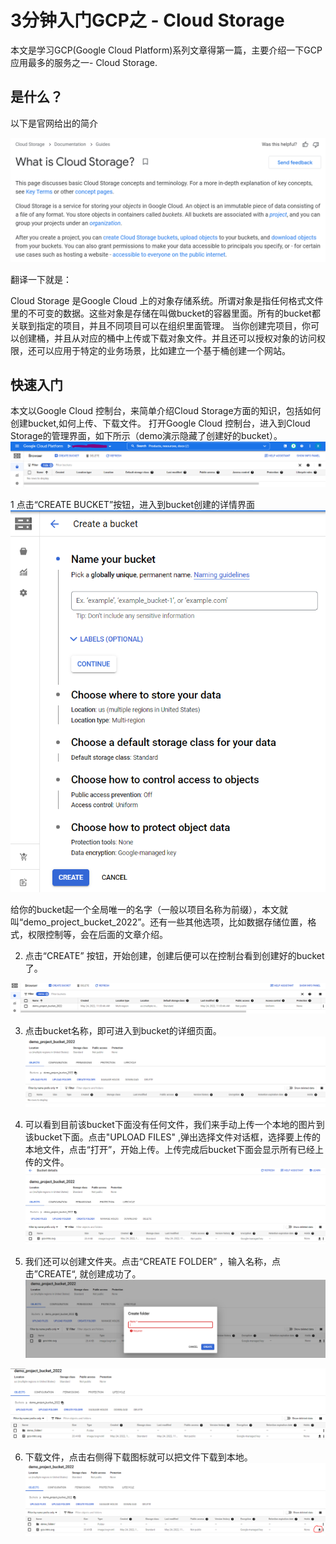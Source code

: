 # 3分钟入门GCP之 - Cloud Storage

本文是学习GCP(Google Cloud Platform)系列文章得第一篇，主要介绍一下GCP应用最多的服务之一- Cloud Storage.
## 是什么？
以下是官网给出的简介

![img.png](img.png)

翻译一下就是：

Cloud Storage 是Google Cloud 上的对象存储系统。所谓对象是指任何格式文件里的不可变的数据。这些对象是存储在叫做bucket的容器里面。所有的bucket都关联到指定的项目，并且不同项目可以在组织里面管理。
当你创建完项目，你可以创建桶，并且从对应的桶中上传或下载对象文件。并且还可以授权对象的访问权限，还可以应用于特定的业务场景，比如建立一个基于桶创建一个网站。


## 快速入门

本文以Google Cloud 控制台，来简单介绍Cloud Storage方面的知识，包括如何创建bucket,如何上传、下载文件。
打开Google Cloud 控制台，进入到Cloud Storage的管理界面，如下所示（demo演示隐藏了创建好的bucket）。
![img_1.png](img_1.png)

1 点击“CREATE BUCKET”按钮，进入到bucket创建的详情界面
![img_2.png](img_2.png)

给你的bucket起一个全局唯一的名字（一般以项目名称为前缀），本文就叫“demo_project_bucket_2022”。还有一些其他选项，比如数据存储位置，格式，权限控制等，会在后面的文章介绍。

2. 点击“CREATE” 按钮，开始创建，创建后便可以在控制台看到创建好的bucket了。

![img_3.png](img_3.png)


3. 点击bucket名称，即可进入到bucket的详细页面。
![img_4.png](img_4.png)

4. 可以看到目前该bucket下面没有任何文件，我们来手动上传一个本地的图片到该bucket下面。点击"UPLOAD FILES" ,弹出选择文件对话框，选择要上传的本地文件，点击“打开”，开始上传。上传完成后bucket下面会显示所有已经上传的文件。
![img_5.png](img_5.png)

5. 我们还可以创建文件夹。点击“CREATE FOLDER” ，输入名称，点击”CREATE“, 就创建成功了。
![img_6.png](img_6.png)

![img_7.png](img_7.png)

6. 下载文件，点击右侧得下载图标就可以把文件下载到本地。
![img_8.png](img_8.png)

